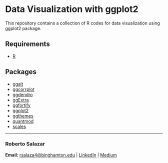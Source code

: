# Data Visualization with ggplot2
This repository contains a collection of R codes for data visualization using ggplot2 package.

## Requirements

* [R](https://www.r-project.org/)

## Packages

* [ggalt](https://cran.r-project.org/web/packages/ggalt/ggalt.pdf)
* [ggcorrplot](https://cran.r-project.org/web/packages/ggcorrplot/ggcorrplot.pdf)
* [ggdendro](https://cran.r-project.org/web/packages/ggdendro/ggdendro.pdf)
* [ggExtra](https://cran.r-project.org/web/packages/ggExtra/ggExtra.pdf)
* [ggfortify](https://cran.r-project.org/web/packages/ggfortify/ggfortify.pdf)
* [ggplot2](https://cran.r-project.org/web/packages/ggplot2/ggplot2.pdf)
* [ggthemes](https://cran.r-project.org/web/packages/ggthemes/ggthemes.pdf)
* [quantmod](https://cran.r-project.org/web/packages/quantmod/quantmod.pdf)
* [scales](https://cran.r-project.org/web/packages/scales/scales.pdf)

---

### Roberto Salazar

**Email:** rsalaza4@binghamton.edu | [LinkedIn](https://www.linkedin.com/in/roberto-salazar-reyna/) | [Medium](https://medium.com/@rsalaza4)
